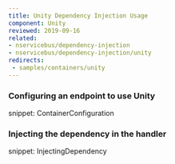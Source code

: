 ```yaml
---
title: Unity Dependency Injection Usage
component: Unity
reviewed: 2019-09-16
related:
- nservicebus/dependency-injection
- nservicebus/dependency-injection/unity
redirects:
 - samples/containers/unity
---
```


### Configuring an endpoint to use Unity

snippet: ContainerConfiguration


### Injecting the dependency in the handler

snippet: InjectingDependency